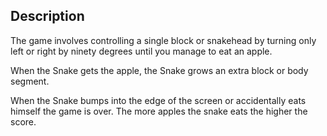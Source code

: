 ## Description

The game involves controlling a single block or snakehead by turning 
only left or right by ninety degrees until you manage to eat an apple.

When the Snake gets the apple, the Snake grows an extra block or body 
segment.

When the Snake bumps into the edge of the screen or accidentally eats 
himself the game is over. The more apples the snake eats the higher 
the score.